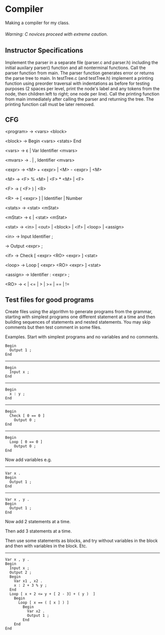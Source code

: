 # Compiler
Making a compiler for my class.
###### Warning: C novices proceed with extreme caution.

## Instructor Specifications
Implement the parser in a separate file (parser.c and parser.h) including the initial auxilary parser() function and all nonterminal functions. Call the parser function from main.
The parser function generates error or returns the parse tree to main.
In testTree.c (and testTree.h) implement a printing function using preorder traversal with indentations as before for testing purposes (2 spaces per level, print the node's label and any tokens from the node, then children left to right; one node per line).
Call the printing function from main immediately after calling the parser and returning the tree.
The printing function call must be later removed.

## CFG
\<program\>   ->   \<vars\> \<block\>

\<block\>     ->  Begin \<vars\> \<stats\> End

\<vars\>      ->  ɛ | Var Identifier \<mvars\> 

\<mvars\>     ->  . | , Identifier \<mvars\>

\<expr\>      ->  \<M\> + \<expr\> | \<M\> - \<expr\> | \<M\>

\<M\>         ->  \<F\> % \<M\> | \<F\> * \<M\> | \<F\>

\<F\>         ->  ( \<F\> ) | \<R\>

\<R\>         ->  [ \<expr\> ] | Identifier | Number

\<stats\>     ->  \<stat\>  \<mStat\>

\<mStat\>     ->  ɛ |  \<stat\>  \<mStat\>

\<stat\>      ->  \<in\> | \<out\> | \<block\> | \<if\> | \<loop\> | \<assign\>

\<in\>        ->  Input Identifier  ; 

<out>         ->  Output \<expr\> ;

\<if\>        ->  Check [ \<expr\> \<RO\> \<expr\> ] \<stat\>

\<loop\>      ->  Loop [ \<expr\> \<RO\> \<expr\> ] \<stat\>

\<assign\>    ->  Identifier : \<expr\> ;

\<RO\>          ->  < | <= | >  | >= | ==  |  !=

## Test files for good programs
Create files using the algorithm to generate programs from the grammar, starting with simplest programs one different statement at a time and then building sequences of statements and nested statements. You may skip comments but then test comment in some files.

Examples. Start with simplest programs and no variables and no comments.


    Begin
      Output 1 ;
    End

------------------
    Begin
      Input x ;
    End

-------------------
    Begin
      x : y ;
    End

--------------------
    Begin
      Check [ 0 == 0 ]
        Output 0 ; 
    End

---------------------
    Begin
      Loop [ 0 == 0 ]
        Output 0 ;
    End

Now add variables e.g.

-----------------------
    Var x .
    Begin
      Output 1 ;
    End

-----------------------
    Var x , y .
    Begin
      Output 1 ;
    End

Now add 2 statements at a time.

Then add 3 statements at a time.

Then use some statements as blocks, and try without variables in the block and then with variables in the block. Etc.

----------------------------

    Var x , y .
    Begin
      Input x ;
      Output 2 ;
      Begin
        Var x1 , x2 .
        x : 2 + 3 % y ;
      End
      Loop [ x + 2 <= y + [ 2 - 3] + ( y )  ]
        Begin
          Loop [ x == ( [ x ] ) ]
            Begin
              Var x2 .
              Output 1 ;
            End
        End
    End
